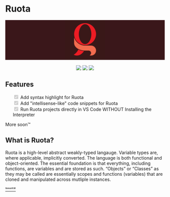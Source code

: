 # Ruota
![Ruota Logo](https://raw.githubusercontent.com/MininMobile/ruota/master/LogoBanner.png "Ruota Logo")
<center>
	<a href="https://github.com/Agilulfulus/Ruota/blob/master/LICENSE"><img src="https://img.shields.io/github/license/Agilulfulus/Ruota.svg?style=for-the-badge"/></a>
	<a href="https://github.com/Agilulfulus/Ruota/issues"><img src="https://img.shields.io/github/issues/Agilulfulus/Ruota.svg?style=for-the-badge"/></a>
	<a href="https://github.com/Agilulfulus/Ruota/network"><img src="https://img.shields.io/github/forks/Agilulfulus/Ruota.svg?style=for-the-badge"/></a>
</center>

## Features
<ul style="list-style-type: none;">
<li><input type="checkbox" disabled checked> Add syntax highlight for Ruota</li>
<li><input type="checkbox" disabled checked> Add "intellisense-like" code snippets for Ruota</li>
<li><input type="checkbox" disabled checked> Run Ruota projects directly in VS Code WITHOUT Installing the Interpreter</li>
</ul>

More soon™

## What is Ruota?
Ruota is a high-level abstract weakly-typed langauge. Variable types are, where applicable, implicitly converted. The language is both functional and object-oriented. The essential foundation is that everything, including functions, are variables and are stored as such. “Objects” or “Classes” as they may be called are essentially scopes and functions (variables) that are cloned and manipulated across mutliple instances.

[ˢᵒᵘʳᶜᵉ](https://ruota-lang.github.io/Ruota/)
